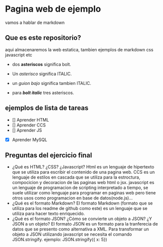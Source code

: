 # Pagina web de ejemplo

vamos a hablar de markdown

## Que es este repositorio?

aqui almacenaremos la web estatica, tambien ejemplos de markdown css javascript etc

- dos **asteriscos** significa bolt.

- Un *asterisco* significa ITALIC.

- un _guion bajo_ significa tambien ITALIC.

- para ***bolt italic*** tres asteriscos.


## ejemplos de lista de tareas

- [] Aprender HTML
- [] Aprender CCS
- [] Aprender JS
- [x] Aprender MySQL

## Preguntas del ejercicio final
- ¿Qué es HTML? ¿CSS? ¿Javascript?
Html es un lenguaje de hipertexto que se utiliza para escribir el contenido de una pagina web.
CCS es un lenguaje de estilos en cascada que se utiliza para la estroctura, compocicion y decoracion de las paginas web html o jsx.
javascript es un lenguaje de programacion de scripting interpretado a tiempo, se suele utilizar como lenguaje para programar en paginas web pero tiene otros usos como programacion en base de datos(node.js)... 
- ¿Qué es el formato Markdown?
El formato Markdown (formato que se utiliza para los readme de github como este) es un lenguaje que se utiliza para hacer texto enriquecido.
- ¿Qué es el formato JSON? ¿Cómo se convierte un objeto a JSON? ¿Y JSON a un objeto?
El formato JSON es un formato para la tranferecia de datos que se presento como alternativa a XML.
Para transformar un objeto a JSON utilizando javascript se necesita el comando JSON.stringify. ejemplo: JSON.stringify({ x: 5})
